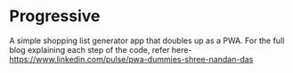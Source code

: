 # Progressive
A simple shopping list generator app that doubles up as a PWA. 
For the full blog explaining each step of the code, refer here-https://www.linkedin.com/pulse/pwa-dummies-shree-nandan-das
